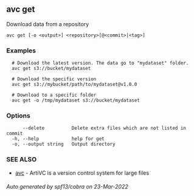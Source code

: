 ## avc get

Download data from a repository

```
avc get [-o <output>] <repository>[@<commit>|<tag>]
```

### Examples

```
  # Download the latest version. The data go to "mydataset" folder.
  avc get s3://bucket/mydataset

  # Download the specific version
  avc get s3://mybucket/path/to/mydataset@v1.0.0
  
  # Download to a specific folder
  avc get -o /tmp/mydataset s3://bucket/mydataset
```

### Options

```
      --delete          Delete extra files which are not listed in commit
  -h, --help            help for get
  -o, --output string   Output directory
```

### SEE ALSO

* [avc](avc.md)	 - ArtiVC is a version control system for large files

###### Auto generated by spf13/cobra on 23-Mar-2022
